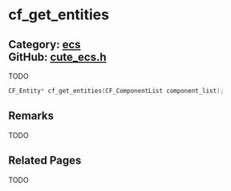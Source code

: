[](../header.md ':include')

# cf_get_entities

Category: [ecs](/api_reference?id=ecs)  
GitHub: [cute_ecs.h](https://github.com/RandyGaul/cute_framework/blob/master/include/cute_ecs.h)  
---

TODO

```cpp
CF_Entity* cf_get_entities(CF_ComponentList component_list);
```

## Remarks

TODO

## Related Pages

TODO  
